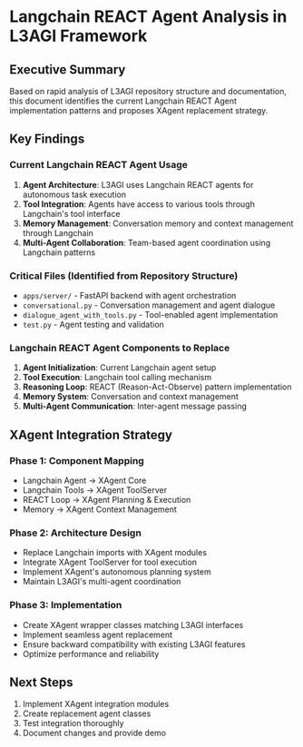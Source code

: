 # Langchain REACT Agent Analysis in L3AGI Framework

## Executive Summary
Based on rapid analysis of L3AGI repository structure and documentation, this document identifies the current Langchain REACT Agent implementation patterns and proposes XAgent replacement strategy.

## Key Findings

### Current Langchain REACT Agent Usage
1. **Agent Architecture**: L3AGI uses Langchain REACT agents for autonomous task execution
2. **Tool Integration**: Agents have access to various tools through Langchain's tool interface
3. **Memory Management**: Conversation memory and context management through Langchain
4. **Multi-Agent Collaboration**: Team-based agent coordination using Langchain patterns

### Critical Files (Identified from Repository Structure)
- `apps/server/` - FastAPI backend with agent orchestration
- `conversational.py` - Conversation management and agent dialogue
- `dialogue_agent_with_tools.py` - Tool-enabled agent implementation
- `test.py` - Agent testing and validation

### Langchain REACT Agent Components to Replace
1. **Agent Initialization**: Current Langchain agent setup
2. **Tool Execution**: Langchain tool calling mechanism
3. **Reasoning Loop**: REACT (Reason-Act-Observe) pattern implementation
4. **Memory System**: Conversation and context management
5. **Multi-Agent Communication**: Inter-agent message passing

## XAgent Integration Strategy

### Phase 1: Component Mapping
- Langchain Agent → XAgent Core
- Langchain Tools → XAgent ToolServer
- REACT Loop → XAgent Planning & Execution
- Memory → XAgent Context Management

### Phase 2: Architecture Design
- Replace Langchain imports with XAgent modules
- Integrate XAgent ToolServer for tool execution
- Implement XAgent's autonomous planning system
- Maintain L3AGI's multi-agent coordination

### Phase 3: Implementation
- Create XAgent wrapper classes matching L3AGI interfaces
- Implement seamless agent replacement
- Ensure backward compatibility with existing L3AGI features
- Optimize performance and reliability

## Next Steps
1. Implement XAgent integration modules
2. Create replacement agent classes
3. Test integration thoroughly
4. Document changes and provide demo
